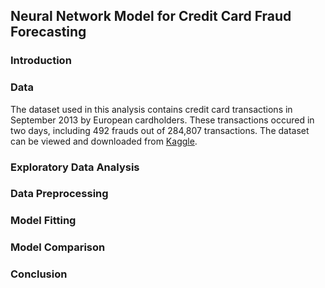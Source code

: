 ## Neural Network Model for Credit Card Fraud Forecasting

### Introduction

### Data

The dataset used in this analysis contains credit card transactions in September 2013 by European cardholders. These transactions occured in two days, including 492 frauds out of 284,807 transactions. The dataset can be viewed and downloaded from [Kaggle](https://www.kaggle.com/datasets/mlg-ulb/creditcardfraud?resource=download).

### Exploratory Data Analysis

### Data Preprocessing

### Model Fitting

### Model Comparison

### Conclusion
